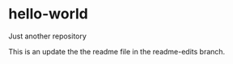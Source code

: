# hello-world
Just another repository

This is an update the the readme file in the readme-edits branch.
